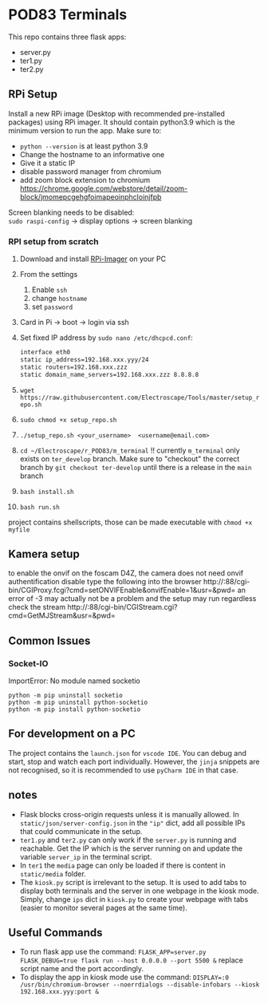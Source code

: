 # POD83 Terminals

This repo contains three flask apps:

- server.py
- ter1.py
- ter2.py

## RPi Setup

Install a new RPi image (Desktop with recommended pre-installed packages) using RPi imager. It should contain python3.9
which is the minimum version to run the app. Make sure to:

- `python --version` is at least python 3.9
- Change the hostname to an informative one
- Give it a static IP
- disable password manager from chromium
- add zoom block extension to chromium https://chrome.google.com/webstore/detail/zoom-block/jmomepcgehgfoimapeoinphcloinjfpb

Screen blanking needs to be disabled: \
`sudo raspi-config` -> display options -> screen blanking

### RPI setup from scratch

1. Download and install [RPi-Imager](https://www.raspberrypi.com/software/)  on your PC

2. From the settings
    1. Enable `ssh`
    2. change `hostname`
    3. set `password`

3. Card in Pi -> boot -> login via ssh

4. Set fixed IP address by `sudo nano /etc/dhcpcd.conf`:

   ```bash
   interface eth0
   static ip_address=192.168.xxx.yyy/24
   static routers=192.168.xxx.zzz
   static domain_name_servers=192.168.xxx.zzz 8.8.8.8
   ```

5. `wget https://raw.githubusercontent.com/Electroscape/Tools/master/setup_repo.sh`

6. `sudo chmod +x setup_repo.sh`

7. `./setup_repo.sh <your_username>  <username@email.com>`

8. `cd ~/Electroscape/r_POD83/m_terminal` !! currently `m_terminal` only exists on `ter_develop` branch. Make sure to
   "checkout" the correct branch by `git checkout ter-develop` until there is a release in the `main` branch

9. `bash install.sh`

10. `bash run.sh`

project contains shellscripts, those can be made executable with `chmod +x myfile`

## Kamera setup

to enable the onvif on the foscam D4Z, the camera does not need onvif authentification disable
type the following into the browser
http://<IP>:88/cgi-bin/CGIProxy.fcgi?cmd=setONVIFEnable&onvifEnable=1&usr=<Username>&pwd=<password>
an error of -3 may actually not be a problem and the setup may run regardless
check the stream http://<IP>:88/cgi-bin/CGIStream.cgi?cmd=GetMJStream&usr=<Username>&pwd=<password>

## Common Issues

### Socket-IO

ImportError: No module named socketio

```
python -m pip uninstall socketio
python -m pip uninstall python-socketio
python -m pip install python-socketio 
```

## For development on a PC

The project contains the `launch.json` for `vscode IDE`. You can debug and start, stop and watch each port individually.
However, the `jinja` snippets are not recognised, so it is recommended to use `pyCharm IDE` in that case.

## notes

- Flask blocks cross-origin requests unless it is manually allowed. In `static/json/server-config.json` in the `"ip"`
  dict,
  add all possible IPs that could communicate in the setup.
- `ter1.py` and `ter2.py` can only work if the `server.py` is running and reachable. Get the IP which is the server
  running on and update the variable `server_ip` in the terminal script.
- In `ter1` the `media` page can only be loaded if there is content in `static/media` folder.
- The `kiosk.py` script is irrelevant to the setup. It is used to add tabs to display both terminals and the server in one webpage in
  the kiosk mode. Simply, change `ips` dict in `kiosk.py` to create your webpage with tabs (easier to monitor several pages at the same time).

## Useful Commands

- To run flask app use the command: `FLASK_APP=server.py FLASK_DEBUG=true flask run --host 0.0.0.0 --port 5500 &`
  replace script name and the port accordingly.
- To display the app in kiosk mode use the
  command: `DISPLAY=:0 /usr/bin/chromium-browser --noerrdialogs --disable-infobars --kiosk 192.168.xxx.yyy:port &`
